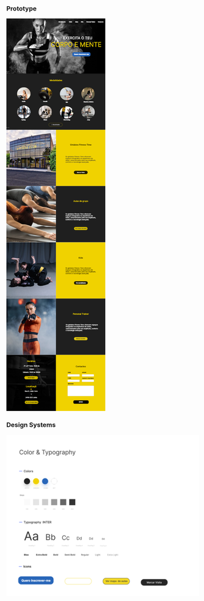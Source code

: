 ### Prototype
![Exemplo](/frontend/gym/ginasio%20screenshot.png)


### Design Systems
![Exemplo](/frontend/gym/design.png)